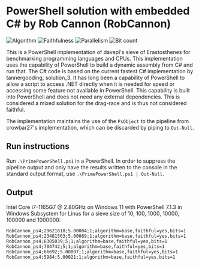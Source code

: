 # PowerShell solution with embedded C# by Rob Cannon (RobCannon)

![Algorithm](https://img.shields.io/badge/Algorithm-base-green)
![Faithfulness](https://img.shields.io/badge/Faithful-no-yellowgreen)
![Parallelism](https://img.shields.io/badge/Parallel-no-green)
![Bit count](https://img.shields.io/badge/Bits-1-green)

This is a PowerShell implementation of davepl's sieve of Erastosthenes for
benchmarking programming languages and CPUs. This implementation uses the
capability of PowerShell to build a dynamic assembly from C# and run that.
The C# code is based on the current fastest C# implementation by tannergooding,
solution_3. It has long been a capability of PowerShell to allow a script to access 
.NET directly when it is needed for speed or accessing some feature not available 
in PowerShell. This capability is built into PowerShell and does not need any 
external dependencies.  This is considered a mixed solution for the drag-race
and is thus not considered faithful.

The implementation maintains the use of the `PsObject` to the pipeline from crowbar27's implementation, which can be discarded by piping to `Out-Null`.

## Run instructions
Run `.\PrimePowerShell.ps1` in a PowerShell. In order to suppress the pipeline output and only have the results written to the console in the standard output format, use `.\PrimePowerShell.ps1 | Out-Null`.

## Output
Intel Core i7-1165G7 @ 2.80GHz on Windows 11 with PowerShell 7.1.3 in Windows Subsystem for Linus for a sieve size of 10, 100, 1000, 10000, 100000 and 1000000:

```
RobCannon_ps4;29621618;5.00004;1;algorithm=base,faithful=yes,bits=1
RobCannon_ps4;23481503;5.00089;1;algorithm=base,faithful=yes,bits=1
RobCannon_ps4;6305039;5;1;algorithm=base,faithful=yes,bits=1
RobCannon_ps4;704742;5;1;algorithm=base,faithful=yes,bits=1
RobCannon_ps4;66692;5.00007;1;algorithm=base,faithful=yes,bits=1
RobCannon_ps4;5984;5.00021;1;algorithm=base,faithful=yes,bits=1
```
